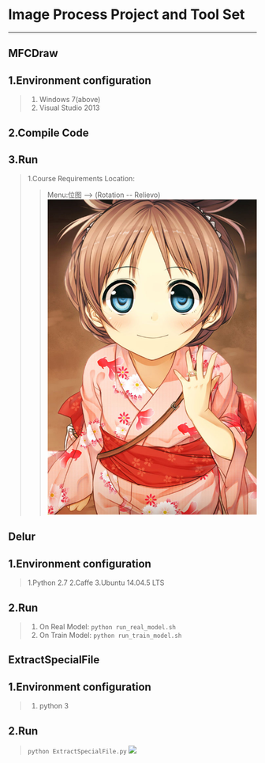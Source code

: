 # Image Process Project and Tool Set
---
## MFCDraw
## 1.Environment configuration
> 1. Windows 7(above)
> 2. Visual Studio 2013

## 2.Compile Code

## 3.Run
> 1.Course Requirements Location:
> > Menu:位图 --> (Rotation -- Relievo)
![](https://raw.githubusercontent.com/BasicCoder/DigitImageProcess/master/1-1403012036251U.jpg)

## Delur
## 1.Environment configuration
> 1.Python 2.7
> 2.Caffe
> 3.Ubuntu 14.04.5 LTS

## 2.Run
> 1. On Real Model: 
> `python run_real_model.sh`
> 2. On Train Model: 
> `python run_train_model.sh`

## ExtractSpecialFile
## 1.Environment configuration
> 1. python 3

## 2.Run
> `python ExtractSpecialFile.py`
![](https://raw.githubusercontent.com/BasicCoder/DigitImageProcess/master/698363.png)
